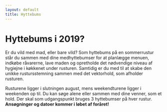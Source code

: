 ```yaml
---
layout: default
title: Hyttebums
---
```

<h1>Hyttebums i 2019?</h1>

<div id="poster-image" style="background-image: url('/static/img/hyttebombz.jpg');">
</div>

<p>
    Er du vild med mad, eller bare vild? 
    Som hyttebums på en sommerrustur står du sammen med dine medhyttebumser for at planlægge menuen, indkøbe råvarerne, lave maden og opretholde det nødvendige niveau af hygiejne i køkkenet under rusturen. 
    Samtidig er du med til at skabe den unikke rustursstemning sammen med det vektorhold, som afholder rusturen.
</p>

<p>
    Rusturene ligger i slutningen august, mens weekendturene ligger i weekenden op til. Du kan søge alene eller sammen med dine venner, som et hold. Der skal som udgangspunkt bruges 3 hyttebumser på hver rustur. <b>Ansøgninger og datoer kommer i løbet af foråret!</b>
</p>

